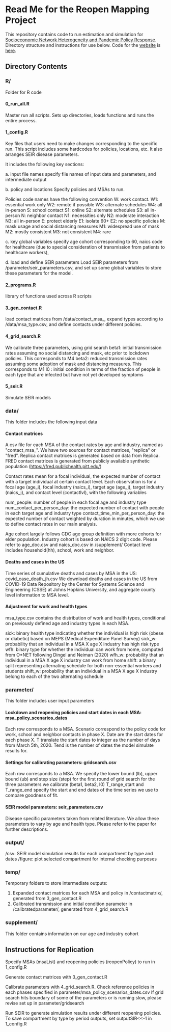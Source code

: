 # Read Me for the Reopen Mapping Project

This repository contains code to run estimation and simulation for [Socioeconomic Network Heterogeneity and Pandemic Policy Response](https://www.nber.org/papers/w27374). Directory structure and instructions for use below. Code for the [website](reopenmappingproject.com) is [here](https://github.com/dalek2point3/reopen-website/).


## Directory Contents

### R/
Folder for R code

#### 0_run_all.R
Master run all scripts. Sets up directories, loads functions and runs the entire process. 

#### 1_config.R
Key files that users need to make changes corresponding to the specific run. 
This script includes some hardcodes for policies, locations, etc. It also arranges SEIR disease parameters.  

It includes the following key sections:

a. input file names
specify file names of input data and parameters, and intermediate output

b. policy and locations
Specify policies and MSAs to run. 

Policies code names have the following convention
W: work contact. 
	W1: essential work only
	W2: remote if possible
	W3: alternate schedules
	W4: all in-person
S: school contact
	S1: online
	S2: alternate schedules 
	S3: all in-person
N: neighbor contact
	N1: necessities only
	N2: moderate interaction
	N3: all in-person
E: protect elderly
	E1: isolate 60+ 
	E2: no specific policies
M: mask usage and social distancing measures 
	M1: widespread use of mask
	M2: mostly consistent
	M3: not consistent
	M4: rare

c. key global variables
specify age cohort corresponding to 60, 
naics code for healthcare (due to special consideration of transmission from patients to healthcare workers),

d. load and define SEIR parameters
Load SEIR parameters from /parameter/seir_parameters.csv, and set up some global variables to store these parameters for the model. 


#### 2_programs.R
library of functions used across R scripts

#### 3_gen_contact.R
load contact matrices from /data/contact_msa<msa code>_<source>, expand types according to /data/msa_type.csv, and define contacts under different policies.

#### 4_grid_search.R
We calibrate three parameters, using grid search
beta1: initial transmission rates assuming no social distancing and mask, etc prior to lockdown policies. This corresponds to M4
beta2: reduced transmission rates assuming some adoption of mask and distancing measures. This corresponds to M1
I0   : initial condition in terms of the fraction of people in each type that are infected but have not yet developed symptoms

#### 5_seir.R
Simulate SEIR models


### data/
This folder includes the following input data

#### Contact matrices
A csv file for each MSA of the contact rates by age and industry, named as "contact_msa<msa code>_<source>".
We have two sources for contact matrices, "replica" or "fred". 
Replica contact matrices is generated based on data from Replica. 
FRED contact matrices is generated from publicly available synthetic population (https://fred.publichealth.pitt.edu/)

Contact rates mean for a focal individual, the expected number of contact with a target individual at certain contact level. 
Each observation is for a focal age (age_i), focal industry (naics_i), target age (age_j), target industry (naics_j), and contact level (contactlvl), with the following variables

num_people: number of people in each focal age and industry type
num_contact_per_person_day: the expected number of contact with people in each target age and industry type
contact_time_min_per_person_day: the expected number of contact weighted by duration in minutes, which we use to define contact rates in our main analysis.

Age cohort largely follows CDC age group definition with more cohorts for elder population. 
Industry cohort is based on NAICS 2 digit code. 
Please refer to age_doc.csv and naics_doc.csv in /supplement/
Contact level includes household(hh), school, work and neighbor.


#### Deaths and cases in the US
Time series of cumulative deaths and cases by MSA in the US: covid_case_death_jh.csv 
We download deaths and cases in the US from COVID-19 Data Repository by the Center for Systems Science and Engineering (CSSE) at Johns Hopkins University, 
and aggregate county level information to MSA level. 



####  Adjustment for work and health types
msa_type.csv contains the distribution of work and health types, conditional on previously defined age and industry types in each MSA. 

sick: binary health type indicating whether the individual is high risk (obese or diabetic) based on MEPS (Medical Expenditure Panel Survey)
sick_w: probability that an individual in a MSA X age X industry has high risk type
wfh: binary type for whether the individual can work from home, computed from O*NET following Dingel and Neiman (2020)
wfh_w: probability that an individual in a MSA X age X industry can work from home
shift: a binary split representing alternating schedule for both non-essential workers and students
shift_w: probability that an individual in a MSA X age X industry belong to each of the two alternating schedule


### parameter/
This folder includes user input parameters

####  Lockdown and reopening policies and start dates in each MSA: msa_policy_scenarios_dates
Each row corresponds to a MSA. 
Scenario<X> correspond to the policy code for work, school and neighbor contacts in phase X.
Date<X> are the start dates for each phase X.
T<X> translate the start dates to integer as the number of days from March 5th, 2020. 
Tend is the number of dates the model simulate results for. 


#### Settings for calibrating parameters: gridsearch.csv
Each row corresponds to a MSA. 
We specify the lower bound (lb), upper bound (ub) and step size (step) for the first round of grid search for the three parameters we calibrate (beta1, beta2, I0)
T_range_start and T_range_end specify the start and end dates of the time series we use to compare goodness of fit. 


#### SEIR model parameters: seir_parameters.csv
Disease specific parameters taken from related literature. 
We allow these parameters to vary by age and health type.
Please refer to the paper for further descriptions. 

### output/
/csv: SEIR model simulation results for each compartment by type and dates
/figure: plot selected compartment for internal checking purposes

### temp/
Temporary folders to store intermediate outputs:
1. Expanded contact matrices for each MSA and policy in /contactmatrix/, generated from 3_gen_contact.R
2. Calibrated transmission and initial condition parameter in /calibratedparameter/, generated from 4_grid_search.R 

### supplement/
This folder contains information on our age and industry cohort


## Instructions for Replication
Specify MSAs (msaList) and reopening policies (reopenPolicy) to run in 1_config.R 

Generate contact matrices with 3_gen_contact.R

Calibrate parameters with 4_grid_search.R. Check reference policies in each phases specified in parameter/msa_policy_scenarios_dates.csv
If grid search hits boundary of some of the parameters or is running slow, please revise set up in parameter/gridsearch

Run SEIR to generate simulation results under different reopening policies. To save compartment by type by period outputs, set outputSIR<<-1 in 1_config.R


